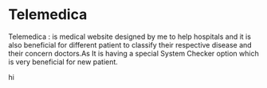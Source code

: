 # Telemedica
Telemedica : is medical website designed by me to help hospitals and it is also beneficial for different patient to classify their respective disease and their concern doctors.As It is having a special System Checker option which is very beneficial for new patient.

hi
